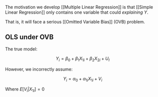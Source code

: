 
The motivation we develop [[Multiple Linear Regression]] is that [[Simple Linear Regression]] only contains one variable that could *explaining* $Y$.

That is, it will face a serious [[Omitted Variable Bias]] (OVB) problem.

## OLS under OVB

The true model:

$$
Y_i = \beta_0 +\beta_1 X_{1i}+\beta_2 X_{2i}+U_I
$$

However, we incorrectly assume:

$$
Y_i = \alpha_0 +\alpha_{1i} X_{1i}+V_i
$$

Where $E[V_i|X_{1i}]=0$






